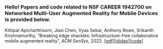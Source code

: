 ### Hello! Papers and code related to NSF CAREER 1942700 on Networked Multi-User Augmented Reality for Mobile Devices is provided below.

<p>Kittipat Apicharttrisorn, Jiasi Chen, Vyas Sekar, Anthony Rowe, Srikanth Krishnamurthy, &#8220;Breaking edge shackles: Infrastructure-free collaborative mobile augmented reality&#8221;,&nbsp;<em>ACM SenSys</em>, 2022. [<a href="https://www.cs.ucr.edu/~jiasi/pub/freeAR-sensys22.pdf">pdf</a>][<a href="https://www.cs.ucr.edu/~jiasi/pub/freeAR-sensys22-slides.pdf">slides</a>][<a href="https://sites.google.com/view/infra-free-ar/home">code</a>]</p>

<!--
**multi-user-ar/multi-user-ar** is a ✨ _special_ ✨ repository because its `README.md` (this file) appears on your GitHub profile.

Here are some ideas to get you started:

- 🔭 I’m currently working on ...
- 🌱 I’m currently learning ...
- 👯 I’m looking to collaborate on ...
- 🤔 I’m looking for help with ...
- 💬 Ask me about ...
- 📫 How to reach me: ...
- 😄 Pronouns: ...
- ⚡ Fun fact: ...
-->
